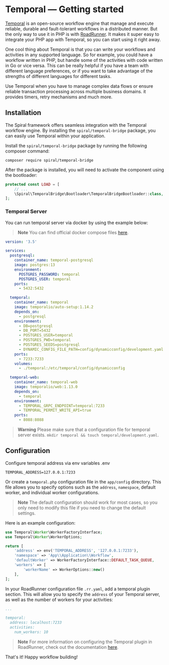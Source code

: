 # Temporal — Getting started

[Temporal](https://temporal.io/) is an open-source workflow engine that manage and execute reliable, durable and
fault-tolerant workflows in a distributed manner. But the only way to use it in PHP is
with [RoadRunner](https://roadrunner.dev/docs/workflow-temporal). It makes it super easy to integrate your PHP app with
Temporal, so you can start using it right away.

One cool thing about Temporal is that you can write your workflows and activities in any supported language. So for
example, you could have a workflow written in PHP, but handle some of the activities with code written in Go or vice
versa. This can be really helpful if you have a team with different language preferences, or if you want to take
advantage of the strengths of different languages for different tasks.

Use Temporal when you have to manage complex data flows or ensure reliable transaction processing across multiple
business domains. it provides timers, retry mechanisms and much more.

## Installation

The Spiral framework offers seamless integration with the Temporal workflow engine. By installing the
`spiral/temporal-bridge` package, you can easily use Temporal within your application.

Install the `spiral/temporal-bridge` package by running the following composer command:

```terminal
composer require spiral/temporal-bridge
```

After the package is installed, you will need to activate the component using the bootloader:

```php app/src/Application/Kernel.php
protected const LOAD = [
    // ...
    \Spiral\TemporalBridge\Bootloader\TemporalBridgeBootloader::class,
];
```

### Temporal Server

You can run temporal server via docker by using the example below:

> **Note**
> You can find official docker compose files [here](https://github.com/temporalio/docker-compose).

```yaml
version: '3.5'

services:
  postgresql:
    container_name: temporal-postgresql
    image: postgres:13
    environment:
      POSTGRES_PASSWORD: temporal
      POSTGRES_USER: temporal
    ports:
      - 5432:5432

  temporal:
    container_name: temporal
    image: temporalio/auto-setup:1.14.2
    depends_on:
      - postgresql
    environment:
      - DB=postgresql
      - DB_PORT=5432
      - POSTGRES_USER=temporal
      - POSTGRES_PWD=temporal
      - POSTGRES_SEEDS=postgresql
      - DYNAMIC_CONFIG_FILE_PATH=config/dynamicconfig/development.yaml
    ports:
      - 7233:7233
    volumes:
      - ./temporal:/etc/temporal/config/dynamicconfig

  temporal-web:
    container_name: temporal-web
    image: temporalio/web:1.13.0
    depends_on:
      - temporal
    environment:
      - TEMPORAL_GRPC_ENDPOINT=temporal:7233
      - TEMPORAL_PERMIT_WRITE_API=true
    ports:
      - 8088:8088
```

> **Warning**
> Please make sure that a configuration file for temporal server
> exists. `mkdir temporal && touch temporal/development.yaml`.

## Configuration

Configure temporal address via env variables .env

```dotenv .env
TEMPORAL_ADDRESS=127.0.0.1:7233
```

Or create a `temporal.php` configuration file in the `app/config` directory. This file allows you to specify options such
as the `address`, `namespace`, default worker, and individual worker configurations.

> **Note**
> The default configuration should work for most cases, so you only need to modify this file if you need to change the
> default settings.

Here is an example configuration:

```php app/config/temporal.php
use Temporal\Worker\WorkerFactoryInterface;
use Temporal\Worker\WorkerOptions;

return [
    'address' => env('TEMPORAL_ADDRESS', '127.0.0.1:7233'),
    'namespace' => 'App\\Application\\Workflow',
    'defaultWorker' => WorkerFactoryInterface::DEFAULT_TASK_QUEUE,
    'workers' => [
        'workerName' => WorkerOptions::new()
    ],
];
```

In your RoadRunner configuration file `.rr.yaml`, add a temporal plugin section. This will allow you to specify the
`address` of your Temporal server, as well as the number of workers for your activities:

```yaml .rr.yaml
...

temporal:
  address: localhost:7233
  activities:
    num_workers: 10
```

> **Note**
> For more information on configuring the Temporal plugin in RoadRunner, check out the
> documentation [here](https://roadrunner.dev/docs/workflow-temporal).

That's it! Happy workflow building!